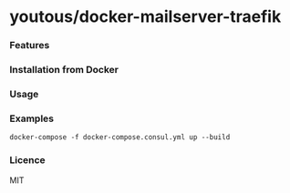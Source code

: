 # youtous/docker-mailserver-traefik

### Features

### Installation from Docker

### Usage

### Examples

`docker-compose -f docker-compose.consul.yml up --build`

### Licence
MIT
